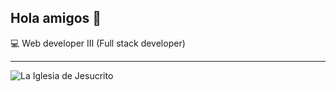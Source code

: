 ## Hola amigos 👋

<!--
**deavilaca/deavilaca** is a ✨ _special_ ✨ repository because its `README.md` (this file) appears on your GitHub profile.

Here are some ideas to get you started:

- 🔭 I’m currently working on ...
- 🌱 I’m currently learning ...
- 👯 I’m looking to collaborate on ...
- 🤔 I’m looking for help with ...
- 💬 Ask me about ...
- 📫 How to reach me: ...
- 😄 Pronouns: ...
- ⚡ Fun fact: ...
-->

:computer: Web developer III (Full stack developer) 
___


![La Iglesia de Jesucrito](https://img.shields.io/website?url=https%3A%2F%2Flds.org)